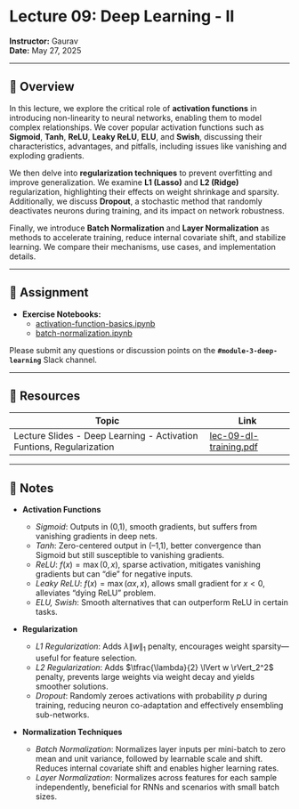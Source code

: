 # Lecture 09: Deep Learning - II

**Instructor:** Gaurav  
**Date:** May 27, 2025

---

## 📖 Overview

In this lecture, we explore the critical role of **activation functions** in introducing non-linearity to neural networks, enabling them to model complex relationships. We cover popular activation functions such as **Sigmoid**, **Tanh**, **ReLU**, **Leaky ReLU**, **ELU**, and **Swish**, discussing their characteristics, advantages, and pitfalls, including issues like vanishing and exploding gradients.

We then delve into **regularization techniques** to prevent overfitting and improve generalization. We examine **L1 (Lasso)** and **L2 (Ridge)** regularization, highlighting their effects on weight shrinkage and sparsity. Additionally, we discuss **Dropout**, a stochastic method that randomly deactivates neurons during training, and its impact on network robustness.

Finally, we introduce **Batch Normalization** and **Layer Normalization** as methods to accelerate training, reduce internal covariate shift, and stabilize learning. We compare their mechanisms, use cases, and implementation details.

---

## 📄 Assignment

- **Exercise Notebooks:**
  - [activation-function-basics.ipynb](activation-function-basics.ipynb)
  - [batch-normalization.ipynb](batch-normalization.ipynb)

Please submit any questions or discussion points on the **`#module-3-deep-learning`** Slack channel.

---

## 🔗 Resources

| Topic                              | Link                                                                                     |
|------------------------------------|------------------------------------------------------------------------------------------|
| Lecture Slides - Deep Learning - Activation Funtions, Regularization                     | [lec-09-dl-training.pdf](./lec-09-dl-training.pdf)                     |

---

## 🧠 Notes

- **Activation Functions**  
  - *Sigmoid*: Outputs in (0,1), smooth gradients, but suffers from vanishing gradients in deep nets.  
  - *Tanh*: Zero-centered output in (–1,1), better convergence than Sigmoid but still susceptible to vanishing gradients.  
  - *ReLU*: $f(x)=\max(0,x)$, sparse activation, mitigates vanishing gradients but can “die” for negative inputs.  
  - *Leaky ReLU*: $f(x)=\max(\alpha x,x)$, allows small gradient for $x<0$, alleviates “dying ReLU” problem.  
  - *ELU, Swish*: Smooth alternatives that can outperform ReLU in certain tasks.

- **Regularization**  
  - *L1 Regularization*: Adds $\lambda \lVert w \rVert_1$ penalty, encourages weight sparsity—useful for feature selection.  
  - *L2 Regularization*: Adds $\tfrac{\lambda}{2} \lVert w \rVert_2^2$ penalty, prevents large weights via weight decay and yields smoother solutions.  
  - *Dropout*: Randomly zeroes activations with probability $p$ during training, reducing neuron co-adaptation and effectively ensembling sub-networks.

- **Normalization Techniques**  
  - *Batch Normalization*: Normalizes layer inputs per mini-batch to zero mean and unit variance, followed by learnable scale and shift. Reduces internal covariate shift and enables higher learning rates.  
  - *Layer Normalization*: Normalizes across features for each sample independently, beneficial for RNNs and scenarios with small batch sizes.

